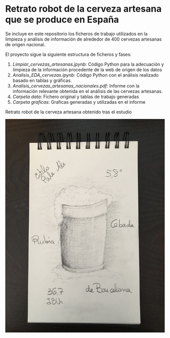 # Retrato robot de la cerveza artesana que se produce en España

Se incluye en este repositorio los ficheros de trabajo utilizados en la limpieza y análisis de información de alrededor de 400 cervezas artesanas de origen nacional.

El proyecto sigue la siguiente estructura de ficheros y fases:
1. *Limpiar_cervezas_artesanas.jpynb*: Código Python para la adecuación y limpieza de la información procedente de la web de origen de los datos
2. *Analisis_EDA_cervezas.ipynb*: Código Python con el análisis realizado basado en tablas y gráficas.
3. *Analisis_cervezas_artesanas_nacionales.pdf*: Informe con la información relevante obtenida en el análisis de las cervezas artesanas.
4. *Carpeta data*: Fichero original y tablas de trabajo generadas
5. *Carpeta graficas*: Graficas generadas y utilizadas en el informe

Retrato robot de la cerveza artesana obtenido tras el estudio

![imagen](./IMG_4467.JPG)